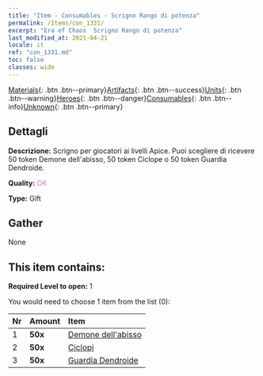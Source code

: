 ```yaml
---
title: "Item - Consumables - Scrigno Rango di potenza"
permalink: /Items/con_1331/
excerpt: "Era of Chaos  Scrigno Rango di potenza"
last_modified_at: 2021-04-21
locale: it
ref: "con_1331.md"
toc: false
classes: wide
---
```

 [Materials](/it/Items/){: .btn .btn--primary}[Artifacts](/it/Items/Artifacts/){: .btn .btn--success}[Units](/it/Items/Units/){: .btn .btn--warning}[Heroes](/it/Items/Heroes/){: .btn .btn--danger}[Consumables](/it/Items/Consumables/){: .btn .btn--info}[Unknown](/it/Items/Unknown/){: .btn .btn--primary}

## Dettagli
 **Descrizione:** Scrigno per giocatori ai livelli Apice. Puoi scegliere di ricevere 50 token Demone dell'abisso, 50 token Ciclope o 50 token Guardia Dendroide.

 **Quality:** <span style="color: #DA70D6">OK</span>

 **Type:** Gift

## Gather

  None

## This item contains:

 **Required Level to open:** 1

 You would need to choose 1 item from the list (0):

  | Nr | Amount |     Item    |
  |:---|:-------|:------------|
  | 1 |  **50x** | [Demone dell'abisso](/it/Items/unt_230/) |  | 
  | 2 |  **50x** | [Ciclopi](/it/Items/unt_222/) |  | 
  | 3 |  **50x** | [Guardia Dendroide](/it/Items/unt_203/) |  | 
